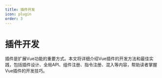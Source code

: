 ```yaml
---
title: 插件开发
icon: plugin
order: 3
---
```


# 插件开发

插件是扩展Vue功能的重要方式。本文将详细介绍Vue插件的开发方法和最佳实践，包括插件设计、全局API、组件注册、指令注册、混入等内容，帮助读者掌握Vue插件的开发技巧。
